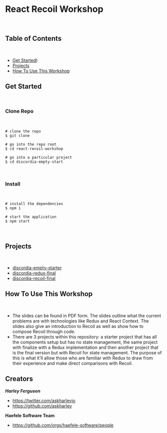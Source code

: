 # React Recoil Workshop
​
## Table of Contents
​
* [Get Started](#get-started))
​
* [Projects](#projects)
​
* [How To Use This Workshop](#how-to-use-this-workshop)
​
​
## Get Started
​
### Clone Repo
​
```
# clone the repo
$ git clone 
​
# go into the repo root
$ cd react-recoil-workshop
​
# go into a particular project
$ cd discordia-empty-start
```
​
### Install
​
```
# install the dependencies
$ npm i
​
# start the application
$ npm start
```
​
## Projects
​
* [discordia-empty-starter]()
* [discordia-redux-final]()
* [discordia-recoil-final]()
​
​
## How To Use This Workshop
​
- The slides can be found in PDF form. The slides outline what the current problems are with technologies like Redux and React Context. The slides also give an introduction to Recoil as well as show how to compose Recoil through code.
- There are 3 projects within this repository: a starter project that has all the components setup but has no state management, the same project with finalize with a Redux implementation and then another project that is the final version but with Recoil for state management. The purpose of this is what it'll allow those who are familiar with Redux to draw from their experience and make direct comparisons with Recoil.

## Creators

***Harley Ferguson***
* <https://twitter.com/askharleyio>
* <https://github.com/askharley>

**Haefele Software Team**
* <https://github.com/orgs/haefele-software/people>
